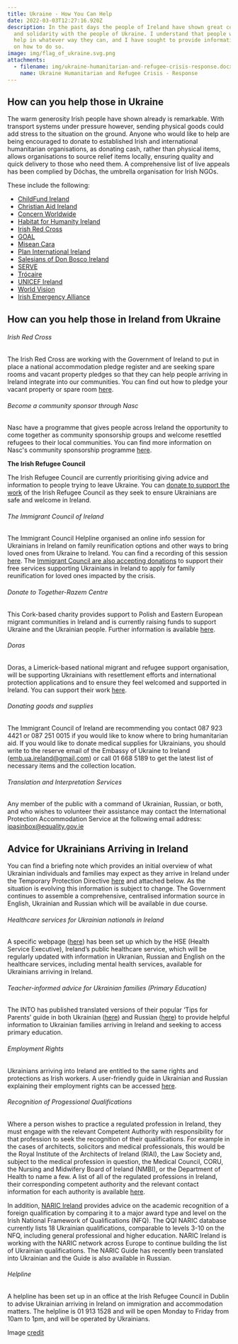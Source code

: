 ```yaml
---
title: Ukraine - How You Can Help
date: 2022-03-03T12:27:16.920Z
description: In the past days the people of Ireland have shown great compassion
  and solidarity with the people of Ukraine. I understand that people want to
  help in whatever way they can, and I have sought to provide information below
  on how to do so.
image: img/flag_of_ukraine.svg.png
attachments:
  - filename: img/ukraine-humanitarian-and-refugee-crisis-response.docx
    name: Ukraine Humanitarian and Refugee Crisis - Response
---
```

## How can you help those in Ukraine

The warm generosity Irish people have shown already is remarkable. With transport systems under pressure however, sending physical goods could add stress to the situation on the ground. Anyone who would like to help are being encouraged to donate to established Irish and international humanitarian organisations, as donating cash, rather than physical items, allows organisations to source relief items locally, ensuring quality and quick delivery to those who need them. A comprehensive list of live appeals has been complied by Dóchas, the umbrella organisation for Irish NGOs.

These include the following:

* [ChildFund Ireland](https://www.childfund.ie/ukraine-appeal/)
* [Christian Aid Ireland](https://www.christianaid.ie/emergencies/ukraine-crisis-appeal)
* [Concern Worldwide](https://www.concern.net/)
* [Habitat for Humanity Ireland](https://www.habitatireland.ie/ukraine/)
* [Irish Red Cross](https://www.redcross.ie/)
* [GOAL](https://www.goalglobal.org/)
* [Misean Cara](https://www.miseancara.ie/)
* [Plan International Ireland](https://www.plan.ie/?gclid=CjwKCAiApfeQBhAUEiwA7K_UHzF1tsxrlwCv-MsU6xxtnTCRfbxgvse4W5Ff0dgprIKUKzxVvRyfqRoCtgIQAvD_BwE)
* [Salesians of Don Bosco Ireland](https://www.salesiansireland.ie/)
* [SERVE](https://serve.ie/solidarity-with-ukraine/)
* [Trócaire](https://www.trocaire.org/)
* [UNICEF Ireland](https://www.unicef.ie/)
* [World Vision](https://www.worldvision.ie/support/campaign/ukraine-crisis/)
* [Irish Emergency Alliance](https://irishemergencyalliance.org/ukraine-appeal)

## How can you help those in Ireland from Ukraine

###### Irish Red Cross

The Irish Red Cross are working with the Government of Ireland to put in place a national accommodation pledge register and are seeking spare rooms and vacant property pledges so that they can help people arriving in Ireland integrate into our communities. You can find out how to pledge your vacant property or spare room [here](https://registerofpledges.redcross.ie/#/).

###### Become a community sponsor through Nasc

Nasc have a programme that gives people across Ireland the opportunity to come together as community sponsorship groups and welcome resettled refugees to their local communities. You can find more information on Nasc's community sponsorship programme [here](https://nascireland.org/communitysponsorship).

**The Irish Refugee Council**

The Irish Refugee Council are currently prioritising giving advice and information to people trying to leave Ukraine. You can [donate to support the work](https://www.irishrefugeecouncil.ie/Appeal/support-refugees-from-ukraine) of the Irish Refugee Council as they seek to ensure Ukrainians are safe and welcome in Ireland.

###### The Immigrant Council of Ireland

The Immigrant Council Helpline organised an online info session for Ukrainians in Ireland on family reunification options and other ways to bring loved ones from Ukraine to Ireland. You can find a recording of this session [here](https://www.immigrantcouncil.ie/news/online-information-session-immigration-options-ukrainians-ireland). The [Immigrant Council are also accepting donations](https://www.immigrantcouncil.ie/donate) to support their free services supporting Ukrainians in Ireland to apply for family reunification for loved ones impacted by the crisis.

###### Donate to Together-Razem Centre

This Cork-based charity provides support to Polish and Eastern European migrant communities in Ireland and is currently raising funds to support Ukraine and the Ukrainian people. Further information is available [here](https://donorbox.org/plea-for-support-to-purchase-medical-supplies-for-the-ukrainian-people).

###### Doras

Doras, a Limerick-based national migrant and refugee support organisation, will be supporting Ukrainians with resettlement efforts and international protection applications and to ensure they feel welcomed and supported in Ireland. You can support their work [here](https://doras.org/about-us/support-our-work/#donate-section).

###### Donating goods and supplies

The Immigrant Council of Ireland are recommending you contact 087 923 4421 or 087 251 0015 if you would like to know where to bring humanitarian aid. If you would like to donate medical supplies for Ukrainians, you should write to the reserve email of the Embassy of Ukraine to Ireland ([emb.ua.ireland@gmail.com](mailto:emb.ua.ireland@gmail.com)) or call 01 668 5189 to get the latest list of necessary items and the collection location.

###### Translation and Interpretation Services

Any member of the public with a command of Ukrainian, Russian, or both, and who wishes to volunteer their assistance may contact the International Protection Accommodation Service at the following email address: ipasinbox@equality.gov.ie

## Advice for Ukrainians Arriving in Ireland

You can find a briefing note which provides an initial overview of what Ukrainian individuals and families may expect as they arrive in Ireland under the Temporary Protection Directive [here](https://neasahourigan.com/img/ukraine-humanitarian-and-refugee-crisis-response.docx) and attached below. As the situation is evolving this information is subject to change. The Government continues to assemble a comprehensive, centralised information source in English, Ukrainian and Russian which will be available in due course.

###### Healthcare services for Ukrainian nationals in Ireland

A specific webpage ([](https://eur04.safelinks.protection.outlook.com/?url=http%3A%2F%2Fwww.hse.ie%2FUkraine&data=04%7C01%7Cneasa.hourigan%40oireachtas.ie%7C42d83f9d1eae4e1d5ffe08da13ec6d18%7Cce71ecf00b9747b2966cb4ecc8db23f2%7C0%7C0%7C637844203410369726%7CUnknown%7CTWFpbGZsb3d8eyJWIjoiMC4wLjAwMDAiLCJQIjoiV2luMzIiLCJBTiI6Ik1haWwiLCJXVCI6Mn0%3D%7C3000&sdata=xDPSs%2Fr7zQGaD9t5sgrlVleyoaEGGtyzROsgRuq6%2BD8%3D&reserved=0)[here](www.hse.ie/Ukraine)) has been set up which by the HSE (Health Service Executive), Ireland’s public healthcare service, which will be regularly updated with information in Ukranian, Russian and English on the healthcare services, including mental health services, available for Ukrainians arriving in Ireland.

###### Teacher-informed advice for Ukrainian families (Primary Education)

The INTO has published translated versions of their popular ‘Tips for Parents’ guide in both Ukrainian ([here](https://www.into.ie/app/uploads/2022/03/2022-Your-Child-in-the-Primary-School-Tips-for-Parents-Ukrainian-Language.pdf)) and Russian ([here](https://www.into.ie/app/uploads/2022/03/2022-Your-Child-in-the-Primary-School-Tips-for-Parents-Russian-Language.pdf)) to provide helpful information to Ukrainian families arriving in Ireland and seeking to access primary education.

###### Employment Rights

Ukrainians arriving into Ireland are entitled to the same rights and protections as Irish workers. A user-friendly guide in Ukrainian and Russian explaining their employment rights can be accessed [here](https://www.gov.ie/en/publication/2a480-employment-childcare-education-ukrainian/#).

###### Recognition of Progessional Qualifications

Where a person wishes to practice a regulated profession in Ireland, they must engage with the relevant Competent Authority with responsibility for that profession to seek the recognition of their qualifications. For example in the cases of architects, solicitors and medical professionals, this would be the Royal Institute of the Architects of Ireland (RIAI), the Law Society and, subject to the medical profession in question, the Medical Council, CORU, the Nursing and Midwifery Board of Ireland (NMBI), or the Department of Health to name a few. A list of all of the regulated professions in Ireland, their corresponding competent authority and the relevant contact information for each authority is available [here](https://www.gov.ie/pdf/?file=https://assets.gov.ie/123679/f3dc868b-f95a-42fe-87b3-531983e3bd1f.pdf#page=null).

In addition, [NARIC Ireland](https://qsearch.qqi.ie/WebPart/Search?searchtype=recognitions) provides advice on the academic recognition of a foreign qualification by comparing it to a major award type and level on the Irish National Framework of Qualifications (NFQ). The QQI NARIC database currently lists 18 Ukrainian qualifications, comparable to levels 3-10 on the NFQ, including general professional and higher education. NARIC Ireland is working with the NARIC network across Europe to continue building the list of Ukrainian qualifications. The NARIC Guide has recently been translated into Ukrainian and the Guide is also available in Russian.

###### Helpline

A helpline has been set up in an office at the Irish Refugee Council in Dublin to advise Ukrainian arriving in Ireland on immigration and accommodation matters. The helpline is 01 913 1528 and will be open Monday to Friday from 10am to 1pm, and will be operated by Ukrainians.

Image [credit](https://commons.wikimedia.org/wiki/File:Flag_of_Ukraine.svg)